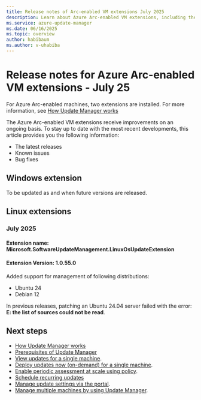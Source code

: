 ```yaml
---
title: Release notes of Arc-enabled VM extensions July 2025
description: Learn about Azure Arc-enabled VM extensions, including their latest releases, known issues, and bug fixes, in the month of July to help you manage updates effectively.
ms.service: azure-update-manager
ms.date: 06/16/2025
ms.topic: overview
author: habibaum
ms.author: v-uhabiba
---
```


# Release notes for Azure Arc-enabled VM extensions - July 25

For Azure Arc-enabled machines, two extensions are installed. For more information, see [How Update Manager works](workflow-update-manager.md)


The Azure Arc-enabled VM extensions receive improvements on an ongoing basis. To stay up to date with the most recent developments, this article provides you the following information:

- The latest releases
- Known issues
- Bug fixes

## Windows extension

To be updated as and when future versions are released. 

## Linux extensions

### July 2025

#### Extension name: Microsoft.SoftwareUpdateManagement.LinuxOsUpdateExtension 
#### Extension Version: 1.0.55.0

Added support for management of following distributions: 

- Ubuntu 24 
- Debian 12 

In previous releases, patching an Ubuntu 24.04 server failed with the error: **E: the list of sources could not be read**.


## Next steps

- [How Update Manager works](workflow-update-manager.md)
- [Prerequisites of Update Manager](prerequisites.md)
- [View updates for a single machine](view-updates.md).
- [Deploy updates now (on-demand) for a single machine](deploy-updates.md).
- [Enable periodic assessment at scale using policy](https://aka.ms/aum-policy-support).
- [Schedule recurring updates](scheduled-patching.md)
- [Manage update settings via the portal](manage-update-settings.md).
- [Manage multiple machines by using Update Manager](manage-multiple-machines.md).

